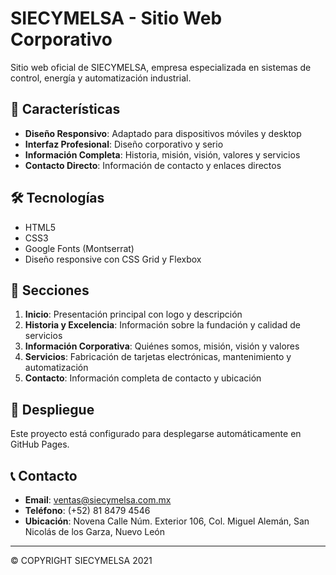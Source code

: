 # SIECYMELSA - Sitio Web Corporativo

Sitio web oficial de SIECYMELSA, empresa especializada en sistemas de control, energía y automatización industrial.

## 🚀 Características

- **Diseño Responsivo**: Adaptado para dispositivos móviles y desktop
- **Interfaz Profesional**: Diseño corporativo y serio
- **Información Completa**: Historia, misión, visión, valores y servicios
- **Contacto Directo**: Información de contacto y enlaces directos

## 🛠️ Tecnologías

- HTML5
- CSS3
- Google Fonts (Montserrat)
- Diseño responsive con CSS Grid y Flexbox

## 📱 Secciones

1. **Inicio**: Presentación principal con logo y descripción
2. **Historia y Excelencia**: Información sobre la fundación y calidad de servicios
3. **Información Corporativa**: Quiénes somos, misión, visión y valores
4. **Servicios**: Fabricación de tarjetas electrónicas, mantenimiento y automatización
5. **Contacto**: Información completa de contacto y ubicación

## 🚀 Despliegue

Este proyecto está configurado para desplegarse automáticamente en GitHub Pages.


## 📞 Contacto

- **Email**: ventas@siecymelsa.com.mx
- **Teléfono**: (+52) 81 8479 4546
- **Ubicación**: Novena Calle Núm. Exterior 106, Col. Miguel Alemán, San Nicolás de los Garza, Nuevo León

---

© COPYRIGHT SIECYMELSA 2021

